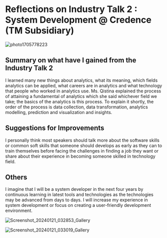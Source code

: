 # Reflections on Industry Talk 2 : System Development @ Credence (TM Subsidiary)

![photo1705778223](https://github.com/abidmyra/abidmyra/assets/148435590/d31297f2-101b-4821-91c4-eb2ec666eed9)

## Summary on what have I gained from the Industry Talk 2

I learned many new things about analytics, what its meaning, which fields analytics can be applied, what careers are in analytics and what technology 
that people who worked in analytics use. Ms. Qistina explained the process of attaining a fundamental of analytics which she said whichever field we 
take; the basics of the analytics is this process. To explain it shortly, the order of the process is data collection, data transformation, analytics modelling, 
prediction and visualization and insights.

## Suggestions for Improvements

I personally think most speakers should talk more about the software skills or common soft skills that someone should develops as early as they can to train
themselves before facing the challenges in finding a job they want or share about their experience in becoming someone skilled in technology field.

## Others

I imagine that I will be a system developer in the next four years by continuous learning in latest tools and technologies as the technologies may 
be advanced from days to days. I will increase my experience in system development or focus on creating a user-friendly development environment.

![Screenshot_20240121_032853_Gallery](https://github.com/abidmyra/E-PORTFOLIO/assets/148435590/65a20b13-babe-4558-8848-14a2a0ca9888)

![Screenshot_20240121_033019_Gallery](https://github.com/abidmyra/E-PORTFOLIO/assets/148435590/9a0ae344-13c0-42b0-9673-f5a3e352f7af)
